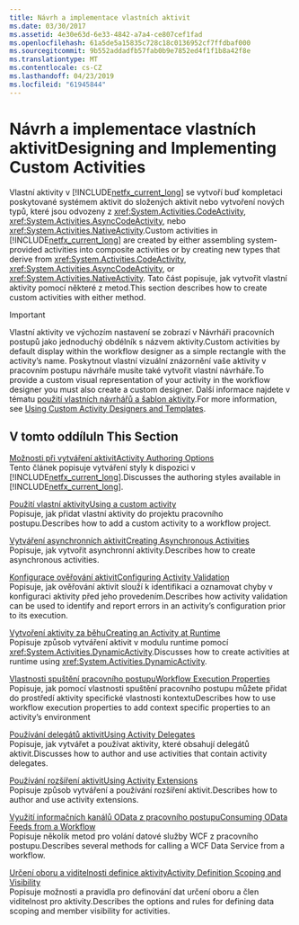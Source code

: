 ```yaml
---
title: Návrh a implementace vlastních aktivit
ms.date: 03/30/2017
ms.assetid: 4e30e63d-6e33-4842-a7a4-ce807cef1fad
ms.openlocfilehash: 61a5de5a15835c728c18c0136952cf7ffdbaf000
ms.sourcegitcommit: 9b552addadfb57fab0b9e7852ed4f1f1b8a42f8e
ms.translationtype: MT
ms.contentlocale: cs-CZ
ms.lasthandoff: 04/23/2019
ms.locfileid: "61945844"
---
```

# <a name="designing-and-implementing-custom-activities"></a><span data-ttu-id="55577-102">Návrh a implementace vlastních aktivit</span><span class="sxs-lookup"><span data-stu-id="55577-102">Designing and Implementing Custom Activities</span></span>
<span data-ttu-id="55577-103">Vlastní aktivity v [!INCLUDE[netfx_current_long](../../../includes/netfx-current-long-md.md)] se vytvoří buď kompletaci poskytované systémem aktivit do složených aktivit nebo vytvoření nových typů, které jsou odvozeny z <xref:System.Activities.CodeActivity>, <xref:System.Activities.AsyncCodeActivity>, nebo <xref:System.Activities.NativeActivity>.</span><span class="sxs-lookup"><span data-stu-id="55577-103">Custom activities in [!INCLUDE[netfx_current_long](../../../includes/netfx-current-long-md.md)] are created by either assembling system-provided activities into composite activities or by creating new types that derive from <xref:System.Activities.CodeActivity>, <xref:System.Activities.AsyncCodeActivity>, or <xref:System.Activities.NativeActivity>.</span></span> <span data-ttu-id="55577-104">Tato část popisuje, jak vytvořit vlastní aktivity pomocí některé z metod.</span><span class="sxs-lookup"><span data-stu-id="55577-104">This section describes how to create custom activities with either method.</span></span>  
  
> [!IMPORTANT]
>  <span data-ttu-id="55577-105">Vlastní aktivity ve výchozím nastavení se zobrazí v Návrháři pracovních postupů jako jednoduchý obdélník s názvem aktivity.</span><span class="sxs-lookup"><span data-stu-id="55577-105">Custom activities by default display within the workflow designer as a simple rectangle with the activity’s name.</span></span> <span data-ttu-id="55577-106">Poskytnout vlastní vizuální znázornění vaše aktivity v pracovním postupu návrháře musíte také vytvořit vlastní návrháře.</span><span class="sxs-lookup"><span data-stu-id="55577-106">To provide a custom visual representation of your activity in the workflow designer you must also create a custom designer.</span></span> <span data-ttu-id="55577-107">Další informace najdete v tématu [použití vlastních návrhářů a šablon aktivity](using-custom-activity-designers-and-templates.md).</span><span class="sxs-lookup"><span data-stu-id="55577-107">For more information, see [Using Custom Activity Designers and Templates](using-custom-activity-designers-and-templates.md).</span></span>  
  
## <a name="in-this-section"></a><span data-ttu-id="55577-108">V tomto oddílu</span><span class="sxs-lookup"><span data-stu-id="55577-108">In This Section</span></span>  
 [<span data-ttu-id="55577-109">Možnosti při vytváření aktivit</span><span class="sxs-lookup"><span data-stu-id="55577-109">Activity Authoring Options</span></span>](activity-authoring-options-in-wf.md)  
 <span data-ttu-id="55577-110">Tento článek popisuje vytváření styly k dispozici v [!INCLUDE[netfx_current_long](../../../includes/netfx-current-long-md.md)].</span><span class="sxs-lookup"><span data-stu-id="55577-110">Discusses the authoring styles available in [!INCLUDE[netfx_current_long](../../../includes/netfx-current-long-md.md)].</span></span>  
  
 [<span data-ttu-id="55577-111">Použití vlastní aktivity</span><span class="sxs-lookup"><span data-stu-id="55577-111">Using a custom activity</span></span>](using-a-custom-activity.md)  
 <span data-ttu-id="55577-112">Popisuje, jak přidat vlastní aktivity do projektu pracovního postupu.</span><span class="sxs-lookup"><span data-stu-id="55577-112">Describes how to add a custom activity to a workflow project.</span></span>  
  
  [<span data-ttu-id="55577-113">Vytváření asynchronních aktivit</span><span class="sxs-lookup"><span data-stu-id="55577-113">Creating Asynchronous Activities</span></span>](creating-asynchronous-activities-in-wf.md)  
 <span data-ttu-id="55577-114">Popisuje, jak vytvořit asynchronní aktivity.</span><span class="sxs-lookup"><span data-stu-id="55577-114">Describes how to create asynchronous activities.</span></span>  
  
 [<span data-ttu-id="55577-115">Konfigurace ověřování aktivit</span><span class="sxs-lookup"><span data-stu-id="55577-115">Configuring Activity Validation</span></span>](configuring-activity-validation.md)  
 <span data-ttu-id="55577-116">Popisuje, jak ověřování aktivit slouží k identifikaci a oznamovat chyby v konfiguraci aktivity před jeho provedením.</span><span class="sxs-lookup"><span data-stu-id="55577-116">Describes how activity validation can be used to identify and report errors in an activity’s configuration prior to its execution.</span></span>  
  
 [<span data-ttu-id="55577-117">Vytvoření aktivity za běhu</span><span class="sxs-lookup"><span data-stu-id="55577-117">Creating an Activity at Runtime</span></span>](creating-an-activity-at-runtime-with-dynamicactivity.md)  
 <span data-ttu-id="55577-118">Popisuje způsob vytváření aktivit v modulu runtime pomocí <xref:System.Activities.DynamicActivity>.</span><span class="sxs-lookup"><span data-stu-id="55577-118">Discusses how to create activities at runtime using <xref:System.Activities.DynamicActivity>.</span></span>  
  
 [<span data-ttu-id="55577-119">Vlastnosti spuštění pracovního postupu</span><span class="sxs-lookup"><span data-stu-id="55577-119">Workflow Execution Properties</span></span>](workflow-execution-properties.md)  
 <span data-ttu-id="55577-120">Popisuje, jak pomocí vlastnosti spuštění pracovního postupu můžete přidat do prostředí aktivity specifické vlastnosti kontextu</span><span class="sxs-lookup"><span data-stu-id="55577-120">Describes how to use workflow execution properties to add context specific properties to an activity’s environment</span></span>  
  
 [<span data-ttu-id="55577-121">Používání delegátů aktivit</span><span class="sxs-lookup"><span data-stu-id="55577-121">Using Activity Delegates</span></span>](using-activity-delegates.md)  
 <span data-ttu-id="55577-122">Popisuje, jak vytvářet a používat aktivity, které obsahují delegátů aktivit.</span><span class="sxs-lookup"><span data-stu-id="55577-122">Discusses how to author and use activities that contain activity delegates.</span></span>
  
 [<span data-ttu-id="55577-123">Používání rozšíření aktivit</span><span class="sxs-lookup"><span data-stu-id="55577-123">Using Activity Extensions</span></span>](using-activity-extensions.md)  
 <span data-ttu-id="55577-124">Popisuje způsob vytváření a používání rozšíření aktivit.</span><span class="sxs-lookup"><span data-stu-id="55577-124">Describes how to author and use activity extensions.</span></span>  
  
 [<span data-ttu-id="55577-125">Využití informačních kanálů OData z pracovního postupu</span><span class="sxs-lookup"><span data-stu-id="55577-125">Consuming OData Feeds from a Workflow</span></span>](consuming-odata-feeds-from-a-workflow.md)  
 <span data-ttu-id="55577-126">Popisuje několik metod pro volání datové služby WCF z pracovního postupu.</span><span class="sxs-lookup"><span data-stu-id="55577-126">Describes several methods for calling a WCF Data Service from a workflow.</span></span>  
  
 [<span data-ttu-id="55577-127">Určení oboru a viditelnosti definice aktivity</span><span class="sxs-lookup"><span data-stu-id="55577-127">Activity Definition Scoping and Visibility</span></span>](activity-definition-scoping-and-visibility.md)  
 <span data-ttu-id="55577-128">Popisuje možnosti a pravidla pro definování dat určení oboru a člen viditelnost pro aktivity.</span><span class="sxs-lookup"><span data-stu-id="55577-128">Describes the options and rules for defining data scoping and member visibility for activities.</span></span>
